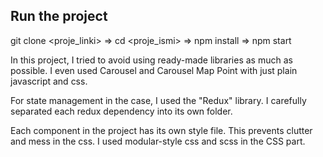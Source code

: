 
## Run the project

git clone <proje_linki> => cd <proje_ismi> => npm install => npm start



In this project, I tried to avoid using ready-made libraries as much as possible. I even used Carousel and Carousel Map Point with just plain javascript and css.

For state management in the case, I used the "Redux" library. I carefully separated each redux dependency into its own folder.

Each component in the project has its own style file. This prevents clutter and mess in the css. I used modular-style css and scss in the CSS part.
